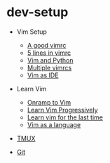 # dev-setup

- Vim Setup
  - [A good vimrc](https://dougblack.io/words/a-good-vimrc.html)
  - [5 lines in vimrc](https://swordandsignals.com/2020/12/13/5-lines-in-vimrc.html)
  - [Vim and Python](https://justin.abrah.ms/vim/vim_and_python.html)
  - [Multiple vimrcs](https://github.com/amix/vimrc/tree/master/vimrcs)
  - [Vim as IDE](http://yannesposito.com/Scratch/en/blog/Vim-as-IDE/)
- Learn Vim
  - [Onramp to Vim](https://thoughtbot.com/upcase/onramp-to-vim)
  - [Learn Vim Progressively](http://yannesposito.com/Scratch/en/blog/Learn-Vim-Progressively/)
  - [Learn vim for the last time](https://danielmiessler.com/study/vim/)
  - [Vim as a language](https://benmccormick.org/2014/07/02/learning-vim-in-2014-vim-as-language)

- [TMUX](https://www.fullstackpython.com/tmux.html)
- [Git](https://www.fullstackpython.com/git.html)